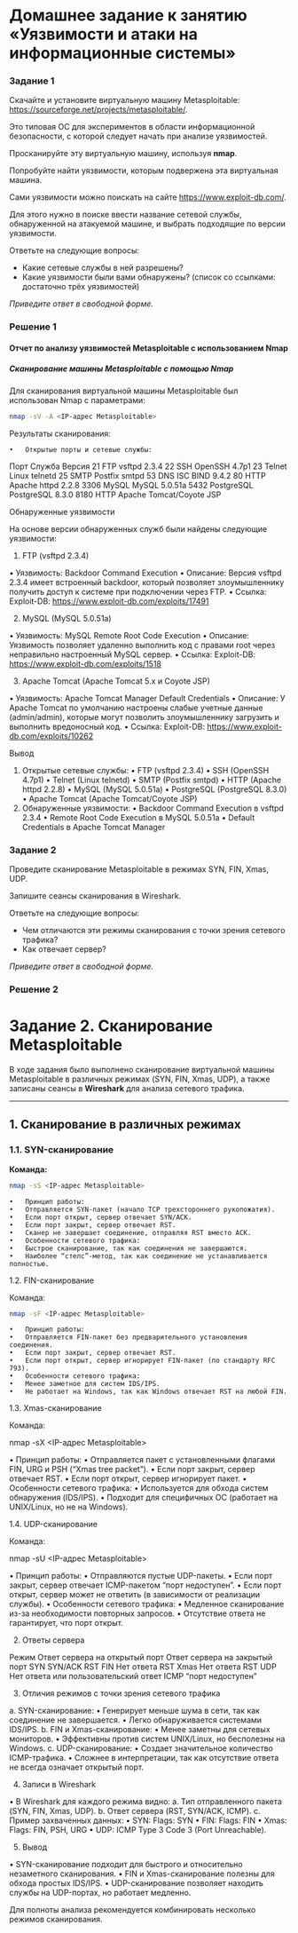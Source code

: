 # Домашнее задание к занятию «Уязвимости и атаки на информационные системы»

### Задание 1

Скачайте и установите виртуальную машину Metasploitable: https://sourceforge.net/projects/metasploitable/.

Это типовая ОС для экспериментов в области информационной безопасности, с которой следует начать при анализе уязвимостей.

Просканируйте эту виртуальную машину, используя **nmap**.

Попробуйте найти уязвимости, которым подвержена эта виртуальная машина.

Сами уязвимости можно поискать на сайте https://www.exploit-db.com/.

Для этого нужно в поиске ввести название сетевой службы, обнаруженной на атакуемой машине, и выбрать подходящие по версии уязвимости.

Ответьте на следующие вопросы:

- Какие сетевые службы в ней разрешены?
- Какие уязвимости были вами обнаружены? (список со ссылками: достаточно трёх уязвимостей)
  
*Приведите ответ в свободной форме.*  

### Решение 1
#### Отчет по анализу уязвимостей Metasploitable с использованием Nmap

##### Сканирование машины Metasploitable с помощью Nmap

Для сканирования виртуальной машины Metasploitable был использован Nmap с параметрами:

```bash
nmap -sV -A <IP-адрес Metasploitable>
```

Результаты сканирования:

	•	Открытые порты и сетевые службы:

Порт	Служба	Версия
21	FTP	vsftpd 2.3.4
22	SSH	OpenSSH 4.7p1
23	Telnet	Linux telnetd
25	SMTP	Postfix smtpd
53	DNS	ISC BIND 9.4.2
80	HTTP	Apache httpd 2.2.8
3306	MySQL	MySQL 5.0.51a
5432	PostgreSQL	PostgreSQL 8.3.0
8180	HTTP	Apache Tomcat/Coyote JSP

Обнаруженные уязвимости

На основе версии обнаруженных служб были найдены следующие уязвимости:

1. FTP (vsftpd 2.3.4)

•	Уязвимость: Backdoor Command Execution
•	Описание: Версия vsftpd 2.3.4 имеет встроенный backdoor, который позволяет злоумышленнику получить доступ к системе при подключении через FTP.
•	Ссылка: Exploit-DB: https://www.exploit-db.com/exploits/17491

2. MySQL (MySQL 5.0.51a)

•	Уязвимость: MySQL Remote Root Code Execution
•	Описание: Уязвимость позволяет удаленно выполнить код с правами root через неправильно настроенный MySQL сервер.
•	Ссылка: Exploit-DB: https://www.exploit-db.com/exploits/1518

3. Apache Tomcat (Apache Tomcat 5.x и Coyote JSP)

•	Уязвимость: Apache Tomcat Manager Default Credentials
•	Описание: У Apache Tomcat по умолчанию настроены слабые учетные данные (admin/admin), которые могут позволить злоумышленнику загрузить и выполнить вредоносный код.
•	Ссылка: Exploit-DB: https://www.exploit-db.com/exploits/10262

Вывод

1.	Открытые сетевые службы:
•	FTP (vsftpd 2.3.4)
•	SSH (OpenSSH 4.7p1)
•	Telnet (Linux telnetd)
•	SMTP (Postfix smtpd)
•	HTTP (Apache httpd 2.2.8)
•	MySQL (MySQL 5.0.51a)
•	PostgreSQL (PostgreSQL 8.3.0)
•	Apache Tomcat (Apache Tomcat/Coyote JSP)
2.	Обнаруженные уязвимости:
•	Backdoor Command Execution в vsftpd 2.3.4
•	Remote Root Code Execution в MySQL 5.0.51a
•	Default Credentials в Apache Tomcat Manager


### Задание 2

Проведите сканирование Metasploitable в режимах SYN, FIN, Xmas, UDP.

Запишите сеансы сканирования в Wireshark.

Ответьте на следующие вопросы:

- Чем отличаются эти режимы сканирования с точки зрения сетевого трафика?
- Как отвечает сервер?

*Приведите ответ в свободной форме.*

### Решение 2

# Задание 2. Сканирование Metasploitable

В ходе задания было выполнено сканирование виртуальной машины Metasploitable в различных режимах (SYN, FIN, Xmas, UDP), а также записаны сеансы в **Wireshark** для анализа сетевого трафика.

---

## 1. Сканирование в различных режимах

### 1.1. SYN-сканирование
**Команда:**
```bash
nmap -sS <IP-адрес Metasploitable>
```
	•	Принцип работы:
	•	Отправляется SYN-пакет (начало TCP трехстороннего рукопожатия).
	•	Если порт открыт, сервер отвечает SYN/ACK.
	•	Если порт закрыт, сервер отвечает RST.
	•	Сканер не завершает соединение, отправляя RST вместо ACK.
	•	Особенности сетевого трафика:
	•	Быстрое сканирование, так как соединения не завершаются.
	•	Наиболее “стелс”-метод, так как соединение не устанавливается полностью.

1.2. FIN-сканирование

Команда:
```bash
nmap -sF <IP-адрес Metasploitable>
```

	•	Принцип работы:
	•	Отправляется FIN-пакет без предварительного установления соединения.
	•	Если порт закрыт, сервер отвечает RST.
	•	Если порт открыт, сервер игнорирует FIN-пакет (по стандарту RFC 793).
	•	Особенности сетевого трафика:
	•	Менее заметное для систем IDS/IPS.
	•	Не работает на Windows, так как Windows отвечает RST на любой FIN.

1.3. Xmas-сканирование

Команда:

nmap -sX <IP-адрес Metasploitable>

•	Принцип работы:
•	Отправляется пакет с установленными флагами FIN, URG и PSH (“Xmas tree packet”).
•	Если порт закрыт, сервер отвечает RST.
•	Если порт открыт, сервер игнорирует пакет.
•	Особенности сетевого трафика:
•	Используется для обхода систем обнаружения (IDS/IPS).
•	Подходит для специфичных ОС (работает на UNIX/Linux, но не на Windows).

1.4. UDP-сканирование

Команда:

nmap -sU <IP-адрес Metasploitable>

•	Принцип работы:
•	Отправляются пустые UDP-пакеты.
•	Если порт закрыт, сервер отвечает ICMP-пакетом “порт недоступен”.
•	Если порт открыт, сервер может не ответить (в зависимости от реализации службы).
•	Особенности сетевого трафика:
•	Медленное сканирование из-за необходимости повторных запросов.
•	Отсутствие ответа не гарантирует, что порт открыт.

2. Ответы сервера

Режим	Ответ сервера на открытый порт	Ответ сервера на закрытый порт
SYN	SYN/ACK	RST
FIN	Нет ответа	RST
Xmas	Нет ответа	RST
UDP	Нет ответа или пользовательский ответ	ICMP “порт недоступен”

3. Отличия режимов с точки зрения сетевого трафика

a.	SYN-сканирование:
•	Генерирует меньше шума в сети, так как соединение не завершается.
•	Легко обнаруживается системами IDS/IPS.
b.	FIN и Xmas-сканирование:
•	Менее заметны для сетевых мониторов.
•	Эффективны против систем UNIX/Linux, но бесполезны на Windows.
c.	UDP-сканирование:
•	Создает значительное количество ICMP-трафика.
•	Сложнее в интерпретации, так как отсутствие ответа не всегда означает открытый порт.

4. Записи в Wireshark

•	В Wireshark для каждого режима видно:
a.	Тип отправленного пакета (SYN, FIN, Xmas, UDP).
b.	Ответ сервера (RST, SYN/ACK, ICMP).
c.	Пример захваченных данных:
•	SYN: Flags: SYN
•	FIN: Flags: FIN
•	Xmas: Flags: FIN, PSH, URG
•	UDP: ICMP Type 3 Code 3 (Port Unreachable).

5. Вывод

•	SYN-сканирование подходит для быстрого и относительно незаметного сканирования.
•	FIN и Xmas-сканирование полезны для обхода простых IDS/IPS.
•	UDP-сканирование позволяет находить службы на UDP-портах, но работает медленно.

Для полноты анализа рекомендуется комбинировать несколько режимов сканирования.



